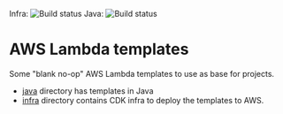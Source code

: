 Infra: ![Build status](https://github.com/pelaakso/www2-eleventy/actions/workflows/build-infra.yml/badge.svg?branch=main)
Java: ![Build status](https://github.com/pelaakso/www2-eleventy/actions/workflows/build-java.yml/badge.svg?branch=main)

# AWS Lambda templates

Some "blank no-op" AWS Lambda templates to use as base for projects.

* [java](./java) directory has templates in Java
* [infra](./infra) directory contains CDK infra to deploy the templates to AWS.
